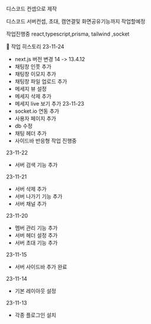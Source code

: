 디스코드 컨셉으로 제작

디스코드 서버컨셉, 초대, 캠연결및 화면공유기능까지 작업할예정

작업진행중 
react,typescript,prisma, tailwind  ,socket


📝 작업 히스토리
23-11-24
- next.js 버전 변경   14 -> 13.4.12
- 채팅창 인풋 추가 
- 채팅창 이모지 추가 
- 채팅창 파일 업로드 추가
- 메세지 뷰 설정
- 메세지 삭제 추가
- 메세지 live 보기 추가
23-11-23
- socket.io 연동 추가 
- 사용자 페이지 추가
- db 수정
- 채팅 헤더 추가
- 사이드바 반응형 작업 진행중

23-11-22
- 서버 검색 기능 추가

23-11-21
- 서버 삭제 추가
- 서버 나가기 기능 추가
- 서버 채널 추가

23-11-20
- 멤버 관리 기능 추가
- 서버 헤더 설정 추가
- 서버 초대 기능 추가
  
23-11-15 
- 서버 사이드바 추가 완료
  
23-11-14
- 기본 레이아웃 설정
  
23-11-13
- 각종 플로그인 설치 
